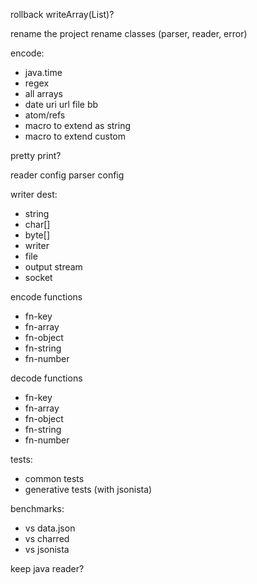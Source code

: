 
rollback writeArray(List)?

rename the project
rename classes (parser, reader, error)

encode:
- java.time
- regex
- all arrays
- date uri url file bb
- atom/refs
- macro to extend as string
- macro to extend custom

pretty print?

reader config
parser config

writer dest:
- string
- char[]
- byte[]
- writer
- file
- output stream
- socket

encode functions
- fn-key
- fn-array
- fn-object
- fn-string
- fn-number

decode functions
- fn-key
- fn-array
- fn-object
- fn-string
- fn-number

tests:
- common tests
- generative tests (with jsonista)

benchmarks:
- vs data.json
- vs charred
- vs jsonista

keep java reader?
